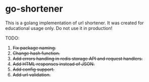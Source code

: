 go-shortener
=======

This is a golang implementation of url shortener. It was created for educational usage only. Do not use it in production!

TODO:

1. ~~Fix package naming.~~
2. ~~Change hash function.~~
2. ~~Add errors handling in redis storage API and request handlers.~~
3. ~~Add HTML responses instead of JSON.~~
4. ~~Add config support.~~
5. ~~Add url validation.~~